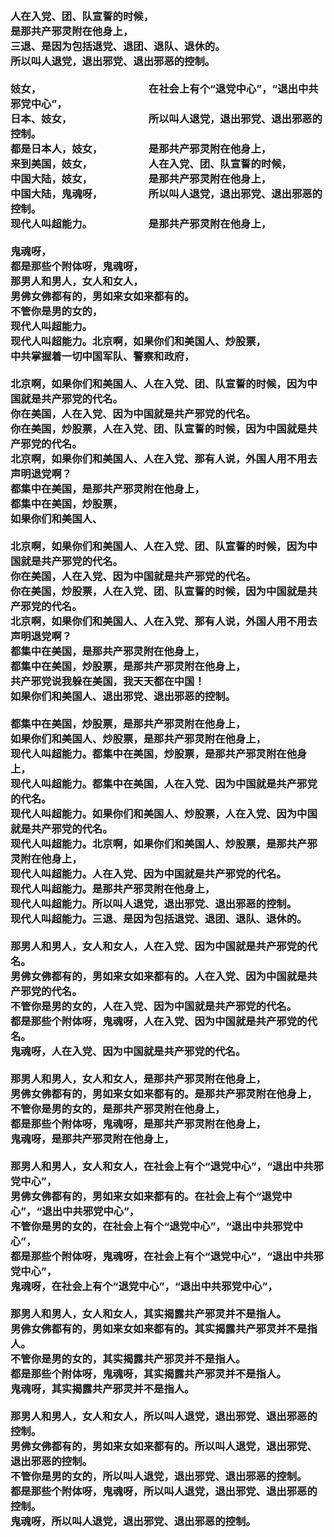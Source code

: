 <h3>
<br>人在入党、团、队宣誓的时候，
<br>是那共产邪灵附在他身上，
<br>三退、是因为包括退党、退团、退队、退休的。
<br>所以叫人退党，退出邪党、退出邪恶的控制。
<br>
<br>妓女，　　　　　　　　　　　在社会上有个“退党中心”，“退出中共邪党中心”，
<br>日本、妓女，　　　　　　　　所以叫人退党，退出邪党、退出邪恶的控制。
<br>都是日本人，妓女，　　　　　是那共产邪灵附在他身上，
<br>来到美国，妓女，　　　　　　人在入党、团、队宣誓的时候，
<br>中国大陆，妓女，　　　　　　是那共产邪灵附在他身上，
<br>中国大陆，鬼魂呀，　　　　　所以叫人退党，退出邪党、退出邪恶的控制。
<br>现代人叫超能力。　　　　　　是那共产邪灵附在他身上，
<br>
<br>鬼魂呀，
<br>都是那些个附体呀，鬼魂呀，
<br>那男人和男人，女人和女人，
<br>男佛女佛都有的，男如来女如来都有的。
<br>不管你是男的女的，
<br>现代人叫超能力。
<br>现代人叫超能力。北京啊，如果你们和美国人、炒股票，
<br>中共掌握着一切中国军队、警察和政府，
<br>
<br>北京啊，如果你们和美国人、人在入党、团、队宣誓的时候，因为中国就是共产邪党的代名。
<br>你在美国，人在入党、因为中国就是共产邪党的代名。
<br>你在美国，炒股票，人在入党、团、队宣誓的时候，因为中国就是共产邪党的代名。
<br>北京啊，如果你们和美国人、人在入党、那有人说，外国人用不用去声明退党啊？
<br>都集中在美国，是那共产邪灵附在他身上，
<br>都集中在美国，炒股票，
<br>如果你们和美国人、
<br>
<br>北京啊，如果你们和美国人、人在入党、团、队宣誓的时候，因为中国就是共产邪党的代名。
<br>你在美国，人在入党、因为中国就是共产邪党的代名。
<br>你在美国，炒股票，人在入党、团、队宣誓的时候，因为中国就是共产邪党的代名。
<br>北京啊，如果你们和美国人、人在入党、那有人说，外国人用不用去声明退党啊？
<br>都集中在美国，是那共产邪灵附在他身上，
<br>都集中在美国，炒股票，是那共产邪灵附在他身上，
<br>共产邪党说我躲在美国，我天天都在中国！
<br>如果你们和美国人、退出邪党、退出邪恶的控制。
<br>
<br>都集中在美国，炒股票，是那共产邪灵附在他身上，
<br>如果你们和美国人、炒股票，是那共产邪灵附在他身上，
<br>现代人叫超能力。都集中在美国，炒股票，是那共产邪灵附在他身上，
<br>现代人叫超能力。都集中在美国，人在入党、因为中国就是共产邪党的代名。
<br>现代人叫超能力。如果你们和美国人、炒股票，人在入党、因为中国就是共产邪党的代名。
<br>现代人叫超能力。北京啊，如果你们和美国人、炒股票，是那共产邪灵附在他身上，
<br>现代人叫超能力。人在入党、因为中国就是共产邪党的代名。
<br>现代人叫超能力。是那共产邪灵附在他身上，
<br>现代人叫超能力。所以叫人退党，退出邪党、退出邪恶的控制。
<br>现代人叫超能力。三退、是因为包括退党、退团、退队、退休的。
<br>
<br>那男人和男人，女人和女人，人在入党、因为中国就是共产邪党的代名。
<br>男佛女佛都有的，男如来女如来都有的。人在入党、因为中国就是共产邪党的代名。
<br>不管你是男的女的，人在入党、因为中国就是共产邪党的代名。
<br>都是那些个附体呀，鬼魂呀，人在入党、因为中国就是共产邪党的代名。
<br>鬼魂呀，人在入党、因为中国就是共产邪党的代名。
<br>
<br>那男人和男人，女人和女人，是那共产邪灵附在他身上，
<br>男佛女佛都有的，男如来女如来都有的。是那共产邪灵附在他身上，
<br>不管你是男的女的，是那共产邪灵附在他身上，
<br>都是那些个附体呀，鬼魂呀，是那共产邪灵附在他身上，
<br>鬼魂呀，是那共产邪灵附在他身上，
<br>
<br>那男人和男人，女人和女人，在社会上有个“退党中心”，“退出中共邪党中心”，
<br>男佛女佛都有的，男如来女如来都有的。在社会上有个“退党中心”，“退出中共邪党中心”，
<br>不管你是男的女的，在社会上有个“退党中心”，“退出中共邪党中心”，
<br>都是那些个附体呀，鬼魂呀，在社会上有个“退党中心”，“退出中共邪党中心”，
<br>鬼魂呀，在社会上有个“退党中心”，“退出中共邪党中心”，
<br>
<br>那男人和男人，女人和女人，其实揭露共产邪灵并不是指人。
<br>男佛女佛都有的，男如来女如来都有的。其实揭露共产邪灵并不是指人。
<br>不管你是男的女的，其实揭露共产邪灵并不是指人。
<br>都是那些个附体呀，鬼魂呀，其实揭露共产邪灵并不是指人。
<br>鬼魂呀，其实揭露共产邪灵并不是指人。
<br>
<br>那男人和男人，女人和女人，所以叫人退党，退出邪党、退出邪恶的控制。
<br>男佛女佛都有的，男如来女如来都有的。所以叫人退党，退出邪党、退出邪恶的控制。
<br>不管你是男的女的，所以叫人退党，退出邪党、退出邪恶的控制。
<br>都是那些个附体呀，鬼魂呀，所以叫人退党，退出邪党、退出邪恶的控制。
<br>鬼魂呀，所以叫人退党，退出邪党、退出邪恶的控制。
<br>
</h3>

